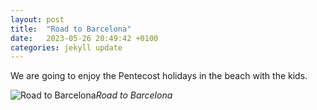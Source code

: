 ```yaml
---
layout: post
title:  "Road to Barcelona"
date:   2023-05-26 20:49:42 +0100
categories: jekyll update
---
```


We are going to enjoy the Pentecost holidays in the beach with the kids.


![Road to Barcelona](https://lh3.googleusercontent.com/vuNGJyBFfex4EPe9uvScyyoxFEvCELuwZQ6Ps4AqZhO1cgCCXFIv8LHxzvx5pB0D0_F0EG3AsutKQKjNF8kztysAX4FG2v9-UVDnybYCw3suloeI9P_YpJ7P6HJqZczcbt9v730qCg=w2400)*Road to Barcelona*&nbsp;



[jekyll-docs]: https://jekyllrb.com/docs/home
[jekyll-gh]:   https://github.com/jekyll/jekyll
[jekyll-talk]: https://talk.jekyllrb.com/


